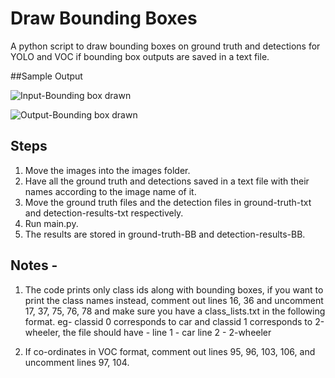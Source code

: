 # Draw Bounding Boxes
A python script to draw bounding boxes on ground truth and detections for YOLO and VOC if bounding box outputs are saved in a text file.

##Sample Output

![Input-Bounding box drawn](ground-truth-BB/image1.jpg)

![Output-Bounding box drawn](detection-results-BB/image1.jpg)

## Steps

1. Move the images into the images folder.
2. Have all the ground truth and detections saved in a text file with their names according to the image name of it.
3. Move the ground truth files  and the detection files in ground-truth-txt and detection-results-txt respectively.
4. Run main.py. 
5. The results are stored in ground-truth-BB and detection-results-BB.

## Notes - 
1. The code prints only class ids along with bounding boxes, if you want to print the class names instead, comment out lines 16, 36 and uncomment 17, 37, 75, 76, 78 and make sure you have a class_lists.txt in the following format. eg- classid 0 corresponds to car and classid 1 corresponds to 2-wheeler, the file should have -
line 1 - car
line 2 - 2-wheeler

2. If co-ordinates in VOC format, comment out lines 95, 96, 103, 106, and uncomment lines 97, 104.
